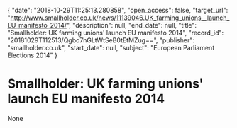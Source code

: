 {
  "date": "2018-10-29T11:25:13.280858", 
  "open_access": false, 
  "target_url": "http://www.smallholder.co.uk/news/11139046.UK_farming_unions__launch_EU_manifesto_2014/", 
  "description": null, 
  "end_date": null, 
  "title": "Smallholder: UK farming unions' launch EU manifesto 2014", 
  "record_id": "20181029T112513/Qgbo7hGLtWtSeB0tEtMZug==", 
  "publisher": "smallholder.co.uk", 
  "start_date": null, 
  "subject": "European Parliament Elections 2014"
}

# Smallholder: UK farming unions' launch EU manifesto 2014

None